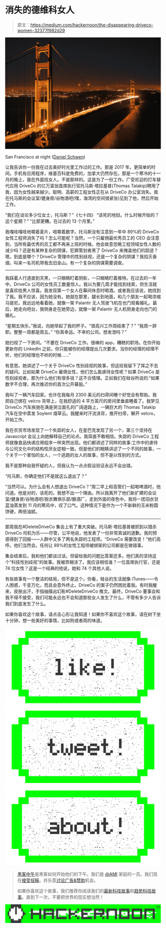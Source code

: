 # 消失的德维科女人

> 原文：<https://medium.com/hackernoon/the-disappearing-driveco-women-32377f982d29>

![](img/333a648cf57aeb578ce4893c070975bb.png)

San Francisco at night ([Daniel Schwen](https://en.wikipedia.org/wiki/File:Ggb_by_night.jpg))

让我告诉你一份我在过去美好时光里工作过的工作。那是 2017 年。更简单的时间。手机有应用程序，维基百科是免费的，加拿大仍然存在。那是一个寒冷的十一月的晚上，我在外面找女人。不是那样的。这是为了一份工作。广受欢迎的打车替代应用 DriveCo 的亿万富翁首席执行官托马斯·塔拉基普(Thomas Talakip)聘用了我，因为女性越来越少。聪明、高薪的工程女性正在从 DriveCo 办公室消失。我在托马斯的会议室/健身房/谷物酒吧(嘿，海湾的空间很紧张)见到了他，然后开始工作。

“我们在谈论多少位女士，托马斯？”《七十四》
“该死的地狱。什么时候开始的？这个星期？”
“比那更糟。在过去的 13 个月里。”

我嘎吱嘎吱地嚼着麦片，咀嚼着数字。托马斯没有注意到一年中 89%的 DriveCo 女性工程师消失了吗？怎么可能呢？当然，一个只雇佣最优秀员工的 CEO 会注意到，当所有最优秀的员工都不再来上班的时候。他会故意忽略工程领域女性人数的减少吗？还是有某种复杂的阴谋，犯罪策划者黑了 DriveCo 来掩盖他们的踪迹？嗯。到底是哪个？DriveCo 管理中的性别歧视，还是一个复杂的阴谋？我掐灭香烟，叫来一名司机带我去旧金山。有一个复杂的阴谋需要调查。

* * *

我踩着人行道直到天黑，一只眼睛盯着阴影，一只眼睛盯着推特。在过去的一年中，DriveCo 公司的女性员工数量惊人。我以为要几周才能找到线索，但生活就是喜欢给男人惊喜。我发现第一个女人在幕间休息时喝酒。或者我应该说，她找到了我。我不应该，因为她没有。她就在那里，腿长到地面，和几个朋友一起喝浓缩马提尼。我远远地看着她，就像一架 Palantir 无人驾驶飞机在也门观看婚礼。最后，她走向吧台，我侧身走在她旁边，就像一架 Palantir 无人机侧身走向也门的婚礼。

“星期五快乐，”我说，向她举起了我的杯子。"很高兴工作周结束了？"
“我周一辞职。整整一周都是周五。”
“你真幸运。不幸的公司。想发泄吗？”

她扫视了一下房间。“不要在 DriveCo 工作。很棒的 app，糟糕的职场。在你开始更新你的 LinkedIn 之前，你只能被你的经理提出几次要求。当你的经理的经理不听，他们的经理也不听的时候……”

有意思。她讲述了一个关于 DriveCo 性别歧视的故事，但这给我留下了挥之不去的疑问。比如如果 DriveCo 雇佣女性，他们怎么能虐待女性呢？如果 DriveCo 是性别歧视者，那为什么他们有很多钱？这不合情理。正如我们在硅谷所说的:“如果数字不合理，再次推迟你的首次公开募股。”

我叫了一辆汽车回家。也许在我每月 2300 美元的扫帚间睡个好觉会有帮助。我把自己绑在 velcro 背带上，在我舒适的 4 平方英尺的房间里垂直睡着了。我梦见 DriveCo 汽车疾驰在满是哭泣面孔的广阔道路上，一辆巨大的 Thomas Talakip 汽车在空中蒸发 Soylent 烟草云。我醒来时汗流浃背，推开扫帚，解开 velcro，开始工作。

我在农贸市场发现了一个失踪的女人，在星巴克发现了另一个，第三个坚持在 Javascript 会议上向她解释自己的论点。我简直不敢相信。失踪的 DriveCo 工程师就像食品快递应用程序一样突然出现。他们都讲述了同样的故事:工作中的虐待与公司文化中的结构性厌女症相一致。但是他们的眼睛讲述了一个不同的故事，一个关于一个害怕的女人，一个逃跑的女人的故事，但不是以性别的方式。

我不是那种自我怀疑的人，但我认为一点点假设验证永远不会出错。

“托马斯，你确定他们不是就这么退出了？”

“当然可以。为什么会有人想退出 DriveCo？”周二早上和高管们一起喝啤酒时，他问道。他是对的，该死的。我想不出一个理由。所以我离开了他们新扩建的会议室/健身房/谷物酒吧/脱衣舞俱乐部/酿酒厂，走到外面的夜色中。我将一团羽衣甘蓝油蒸发到 11 月的寒风中，叹了口气。这种情况下是作为一个不新鲜的玉米粉圆饼硬，两倍油腻。

* * *

那周我在#DeleteDriveCo 集会上有了重大突破。托马斯·塔拉基普被抓到以猎杀 DriveCo 司机为乐——尽管，公平地说，他发表了一份非常真诚的道歉。我的预感得到了回报——人群中又多了两名失踪的工程师。“DriveCo 需要改变！”他们高呼。他们当然会。任何让 89%的女性工程师被绑架的公司都是在做错事。

集会结束后，我和他们都谈过话，但留给我的问题比答案还多。他们真的坚持这个“科技性别歧视”的故事。我被弄糊涂了。我应该相信谁？一位首席执行官，还是 74 位女性？这是一个经典的他说，她和 74 个其他人说。

有些故事有一个整洁的结局，但不是这个。你看，硅谷的生活就像 iTunes——令人困惑，千变万化，而且会意外终止。DriveCo 的案子仍然困扰着我。有时我醒来，皮肤出汗，手指抽搐出幻影#DeleteDriveCo 推文。最终，DriveCo 董事会和我不得不接受，我们可能永远也不会知道那些女人发生了什么，不管有多少人告诉我们到底发生了什么。

如果你喜欢这个故事，请点击心形让我知道！如果你不喜欢这个故事，请在树下坐十分钟，想一些美好的事情，比如狗或者雨的味道。

[![](img/50ef4044ecd4e250b5d50f368b775d38.png)](http://bit.ly/HackernoonFB)[![](img/979d9a46439d5aebbdcdca574e21dc81.png)](https://goo.gl/k7XYbx)[![](img/2930ba6bd2c12218fdbbf7e02c8746ff.png)](https://goo.gl/4ofytp)

> [黑客中午](http://bit.ly/Hackernoon)是黑客如何开始他们的下午。我们是 [@AMI](http://bit.ly/atAMIatAMI) 家庭的一员。我们现在[接受投稿](http://bit.ly/hackernoonsubmission)，并乐意[讨论广告&赞助](mailto:partners@amipublications.com)机会。
> 
> 如果你喜欢这个故事，我们推荐你阅读我们的[最新科技故事](http://bit.ly/hackernoonlatestt)和[趋势科技故事](https://hackernoon.com/trending)。直到下一次，不要把世界的现实想当然！

![](img/be0ca55ba73a573dce11effb2ee80d56.png)